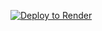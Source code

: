 [![Deploy to Render](https://binbashbanana.github.io/deploy-buttons/buttons/remade/render.svg)](https://render.com/deploy?repo=https://github.com/idekwhatname/int)
